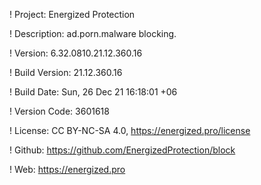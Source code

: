 ! Project: Energized Protection

! Description: ad.porn.malware blocking.

! Version: 6.32.0810.21.12.360.16

! Build Version: 21.12.360.16

! Build Date: Sun, 26 Dec 21 16:18:01 +06

! Version Code: 3601618

! License: CC BY-NC-SA 4.0, https://energized.pro/license

! Github: https://github.com/EnergizedProtection/block

! Web: https://energized.pro
